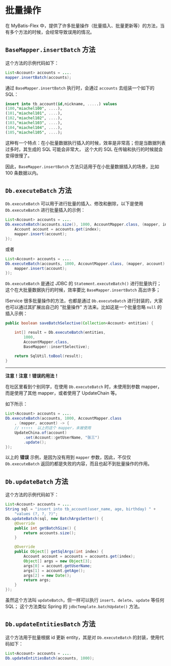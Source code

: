 # 批量操作

在 MyBatis-Flex 中，提供了许多批量操作（批量插入、批量更新等）的方法，当有多个方法的时候，会经常导致误用的情况。



## `BaseMapper.insertBatch` 方法

这个方法的示例代码如下：

```java
List<Account> accounts = ....
mapper.insertBatch(accounts);
```
通过 `BaseMapper.insertBatch` 执行时，会通过 `accounts` 去组装一个如下的 SQL：

```sql
insert into tb_account(id,nickname, .....) values
(100,"miachel100", ....),
(101,"miachel101", ....),
(102,"miachel102", ....),
(103,"miachel103", ....),
(104,"miachel104", ....),
(105,"miachel105", ....);
```
这种有一个特点：在小批量数据执行插入的时候，效率是非常高；但是当数据列表过多时，其生成的 SQL 可能会非常大， 这个大的 SQL
在传输和执行的时候就会变得很慢了。

因此，`BaseMapper.insertBatch` 方法只适用于在小批量数据插入的场景，比如 100 条数据以内。

## `Db.executeBatch` 方法

`Db.executeBatch` 可以用于进行批量的插入、修改和删除，以下是使用 `Db.executeBatch` 进行批量插入的示例：

```java
List<Account> accounts = ....
Db.executeBatch(accounts.size(), 1000, AccountMapper.class, (mapper, index) -> {
    Account account = accounts.get(index);
    mapper.insert(account);
});
```

或者


```java
List<Account> accounts = ....
Db.executeBatch(accounts, 1000, AccountMapper.class, (mapper, account) -> {
    mapper.insert(account);
});
```


`Db.executeBatch` 是通过 JDBC 的 `Statement.executeBatch()` 进行批量执行；这个在大批量数据执行的时候，效率要比 `BaseMapper.insertBatch` 高出许多；

IService 很多批量操作的方法，也都是通过 `Db.executeBatch` 进行封装的，大家也可以通过其扩展出自己的 "批量操作" 方法来。比如这是一个批量忽略 `null` 的插入示例：

```java
public boolean saveBatchSelective(Collection<Account> entities) {

    int[] result = Db.executeBatch(entities,
        1000,
        AccountMapper.class,
        BaseMapper::insertSelective);

    return SqlUtil.toBool(result);
}
```

------

**注意！注意！错误的用法！**

在社区里看到个别同学，在使用 `Db.executeBatch` 时，未使用到参数 mapper，而是使用了其他 mapper，或者使用了 UpdateChain 等。

如下所示：

```java
List<Account> accounts = ....
Db.executeBatch(accounts, 1000, AccountMapper.class
    , (mapper, account) -> {
    // ↑↑↑↑↑  以上的这个 mapper，未被使用
    UpdateChina.of(account)
        .set(Account::getUserName, "张三")
        .update();
});
```
以上的 **错误** 示例，是因为没有用到 `mapper` 参数，因此，不仅仅 `Db.executeBatch` 返回的都是失败的内容，而且也起不到批量操作的作用。



## `Db.updateBatch` 方法

这个方法的示例代码如下：

```java
List<Account> accounts = ....
String sql = "insert into tb_account(user_name, age, birthday) " +
    "values (?, ?, ?)";
Db.updateBatch(sql, new BatchArgsSetter() {
    @Override
    public int getBatchSize() {
        return accounts.size();
    }

    @Override
    public Object[] getSqlArgs(int index) {
        Account account = accounts = accounts.get(index);
        Object[] args = new Object[3];
        args[0] = account.getUserName;
        args[1] = account.getAge();
        args[2] = new Date();
        return args;
    }
});
```

虽然这个方法叫 `updateBatch`，但一样可以执行 `insert`、`delete`、`update` 等任何 SQL； 这个方法类似 Spring 的 `jdbcTemplate.batchUpdate()` 方法。


## `Db.updateEntitiesBatch` 方法
这个方法用于批量根据 id 更新 entity，其是对 `Db.executeBatch` 的封装，使用代码如下：

```java
List<Account> accounts = ....
Db.updateEntitiesBatch(accounts, 1000);
```

